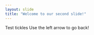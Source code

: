 ```yaml
---
layout: slide
title: "Welcome to our second slide!"
---
```

Test tickles
Use the left arrow to go back!
